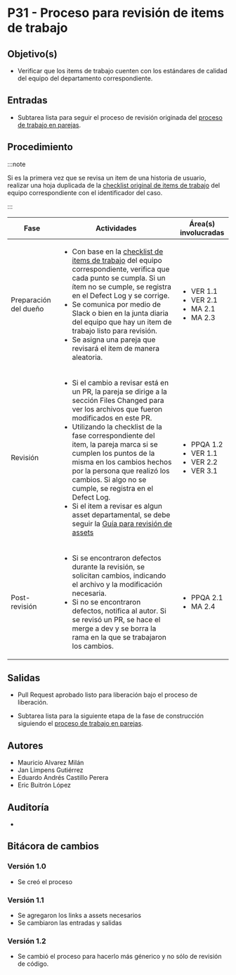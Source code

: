 
# P31 - Proceso para revisión de items de trabajo

## Objetivo(s)

- Verificar que los items de trabajo cuenten con los estándares de calidad del equipo del departamento correspondiente.

## Entradas

- Subtarea lista para seguir el proceso de revisión originada del [proceso de trabajo en parejas](P23-proceso-trabajo-parejas).

## Procedimiento

:::note

Si es la primera vez que se revisa un item de una historia de usuario, realizar una hoja duplicada de la <a href="../checklists/CH02-checklist-items-trabajo">checklist original de items de trabajo</a> del equipo correspondiente con el identificador del caso.

:::

<table>
  <thead>
    <th>Fase</th>
    <th>Actividades</th>
    <th>Área(s) involucradas</th>
  </thead>

  <tbody>
    <tr>
      <td>Preparación del dueño</td>
      <td>
        <ul align="left">
          <li>Con base en la <a href="../checklists/CH02-checklist-items-trabajo">checklist de items de trabajo</a> del equipo correspondiente,  verifica que cada punto se cumpla. Si un ítem no se cumple, se registra en el Defect Log y se corrige.</li>
          <li>Se comunica por medio de Slack o bien en la junta diaria del equipo que hay un item de trabajo listo para revisión.</li>
          <li>Se asigna una pareja que revisará el item de manera aleatoria.</li>
        </ul>
      </td>
      <td>
        <ul>
          <li>VER 1.1</li>
          <li>VER 2.1</li>
          <li>MA 2.1</li>
          <li>MA 2.3</li>
        </ul>
      </td>
    </tr>
    <tr>
      <td>Revisión</td>
      <td>
        <ul align="left">
          <li>Si el cambio a revisar está en un PR, la pareja se dirige a la sección Files Changed para ver los archivos que fueron modificados en este PR.</li>
          <li>Utilizando la checklist de la fase correspondiente del item, la pareja marca si se cumplen los puntos de la misma en los cambios hechos por la persona que realizó los cambios. Si algo no se cumple, se registra en el Defect Log.</li>
          <li>Si el item a revisar es algun asset departamental, se debe seguir la <a href="../guias/G03-guia-revision-assets">Guía para revisión de assets</a></li>
        </ul>
      </td>
      <td>
        <ul>
          <li>PPQA 1.2</li>
          <li>VER 1.1</li>
          <li>VER 2.2</li>
          <li>VER 3.1</li>
        </ul>
      </td>
    </tr>
    <tr>
      <td>Post-revisión</td>
      <td>
        <ul align="left">
          <li>Si se encontraron defectos durante la revisión, se solicitan cambios, indicando el archivo y la modificación necesaria.</li>
          <li>Si no se encontraron defectos, notifica al autor. Si se revisó un PR, se hace el merge a dev y se borra la rama en la que se trabajaron los cambios.</li>
        </ul>
      </td>
      <td>
        <ul>
          <li>PPQA 2.1</li>
          <li>MA 2.4</li>
        </ul>
      </td>
    </tr>
  </tbody>
</table>

## Salidas

- Pull Request aprobado listo para liberación bajo el proceso de liberación.

- Subtarea lista para la siguiente etapa de la fase de construcción siguiendo el [proceso de trabajo en parejas](P23-proceso-trabajo-parejas).

## Autores

- Mauricio Alvarez Milán
- Jan Limpens Gutiérrez
- Eduardo Andrés Castillo Perera
- Eric Buitrón López

## Auditoría

- 

## Bitácora de cambios

### Versión 1.0

- Se creó el proceso

### Versión 1.1

- Se agregaron los links a assets necesarios
- Se cambiaron las entradas y salidas

### Versión 1.2

- Se cambió el proceso para hacerlo más génerico y no sólo de revisión de código.
